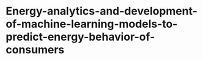 # Energy-analytics-and-development-of-machine-learning-models-to-predict-energy-behavior-of-consumers